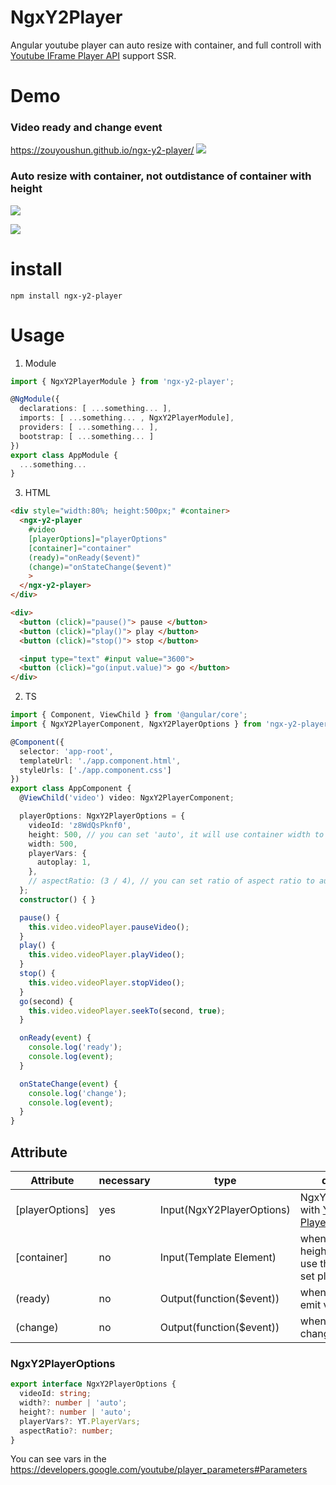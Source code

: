 # NgxY2Player

Angular youtube player can auto resize with container, and full controll with [Youtube IFrame Player API](https://developers.google.com/youtube/iframe_api_reference) support SSR.

# Demo 

### Video ready and change event
https://zouyoushun.github.io/ngx-y2-player/
![](https://res.cloudinary.com/dw7ecdxlp/image/upload/v1515048453/ngx-y2-player_rgfqjo.gif)


### Auto resize with container, not outdistance of container with height
![](https://res.cloudinary.com/dw7ecdxlp/image/upload/v1522162592/y2-resize_halygm.gif)

![](https://res.cloudinary.com/dw7ecdxlp/image/upload/v1522212498/y2-resize2_ugo8sj.gif)


# install

```
npm install ngx-y2-player
```

# Usage

1. Module

```ts
import { NgxY2PlayerModule } from 'ngx-y2-player';

@NgModule({
  declarations: [ ...something... ],
  imports: [ ...something... , NgxY2PlayerModule],
  providers: [ ...something... ],
  bootstrap: [ ...something... ]
})
export class AppModule {
  ...something...
}
```

3. HTML

```html
<div style="width:80%; height:500px;" #container>
  <ngx-y2-player
    #video
    [playerOptions]="playerOptions"
    [container]="container"
    (ready)="onReady($event)"
    (change)="onStateChange($event)"
    >
  </ngx-y2-player>
</div>

<div>
  <button (click)="pause()"> pause </button>
  <button (click)="play()"> play </button>
  <button (click)="stop()"> stop </button>

  <input type="text" #input value="3600">
  <button (click)="go(input.value)"> go </button>
</div>
```

2. TS

```typescript
import { Component, ViewChild } from '@angular/core';
import { NgxY2PlayerComponent, NgxY2PlayerOptions } from 'ngx-y2-player';

@Component({
  selector: 'app-root',
  templateUrl: './app.component.html',
  styleUrls: ['./app.component.css']
})
export class AppComponent {
  @ViewChild('video') video: NgxY2PlayerComponent;

  playerOptions: NgxY2PlayerOptions = {
    videoId: 'z8WdQsPknf0',
    height: 500, // you can set 'auto', it will use container width to set size
    width: 500,
    playerVars: {
      autoplay: 1,
    },
    // aspectRatio: (3 / 4), // you can set ratio of aspect ratio to auto resize with
  };
  constructor() { }

  pause() {
    this.video.videoPlayer.pauseVideo();
  }
  play() {
    this.video.videoPlayer.playVideo();
  }
  stop() {
    this.video.videoPlayer.stopVideo();
  }
  go(second) {
    this.video.videoPlayer.seekTo(second, true);
  }

  onReady(event) {
    console.log('ready');
    console.log(event);
  }

  onStateChange(event) {
    console.log('change');
    console.log(event);
  }
}
```

## Attribute

| Attribute | necessary |  type | description |
| --------- | --------- | ---- | -------- |
| [playerOptions] | yes | Input(NgxY2PlayerOptions) | NgxY2PlayerOptions with [Youtube IFrame Player API](https://developers.google.com/youtube/iframe_api_reference)  |
| [container] | no | Input(Template Element) | when set width or height 'auto', it will use this element to set player size auto |
| (ready) | no | Output(function($event)) | when video ready emit value |
| (change) | no | Output(function($event)) | when video state change emit value |


### NgxY2PlayerOptions
```ts
export interface NgxY2PlayerOptions {
  videoId: string;
  width?: number | 'auto';
  height?: number | 'auto';
  playerVars?: YT.PlayerVars;
  aspectRatio?: number;
}
```
You can see vars in the https://developers.google.com/youtube/player_parameters#Parameters
